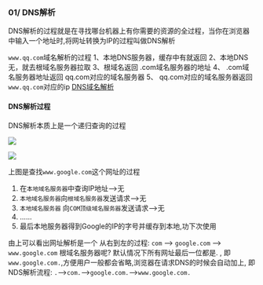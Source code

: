 ### 01/ DNS解析



DNS解析的过程就是在寻找哪台机器上有你需要的资源的全过程，当你在浏览器中输入一个地址时,将网址转换为IP的过程叫做DNS解析

`www.qq.com`域名解析的过程
1、本地DNS服务器，缓存中有就返回
2、本地DNS无，就去根域名服务器拉取
3、根域名返回 .com域名服务器的地址
4、 .com域名服务器地址返回 qq.com对应的域名服务器
5、 qq.com对应的域名服务器返回` www.qq.com`对应的ip
[DNS域名解析](https://www.cnblogs.com/crazylqy/p/7110357.html)

#### DNS解析过程
DNS解析本质上是一个递归查询的过程

![](https://gitee.com/JuntengMa/imgae/raw/master/202202171403053.jpeg)

![](https://gitee.com/JuntengMa/imgae/raw/master/202202171401104.png)

上图是查找`www.google.com`这个网址的过程
1. 在`本地域名服务器`中查询IP地址-->无
2. `本地域名服务器`向`根域名服务器`发送请求-->无
3. `本地域名服务器` 向`COM顶级域名服务器`发送请求-->无
4. ......
5. 最后本地服务器得到Google的IP的字号并缓存到本地,功下次使用

由上可以看出网址解析是一个 从右到左的过程:
`com` --> `google.com` --> `www.google.com`
根域名服务器呢?
默认情况下所有网址最后一位都是. , 即`www.google.com.`,方便用户一般都会省略,浏览器在请求DNS的时候会自动加上,
即NDS解析流程:
`.`-->`com.`-->`google.com.`-->`www.google.com.`

